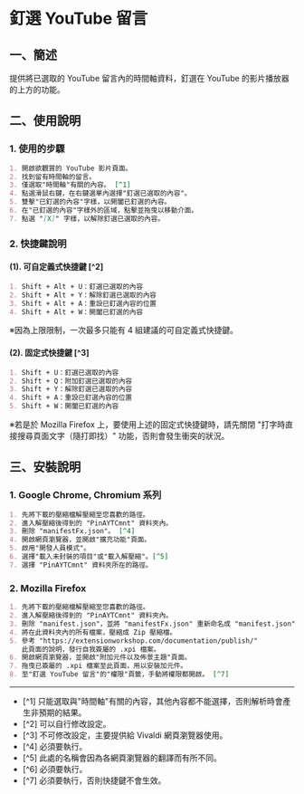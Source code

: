 # 釘選 YouTube 留言

## 一、簡述

提供將已選取的 YouTube 留言內的時間軸資料，釘選在 YouTube 的影片播放器的上方的功能。

## 二、使用說明

### 1. 使用的步驟

```markdown
1. 開啟欲觀賞的 YouTube 影片頁面。
2. 找到留有時間軸的留言。
3. 僅選取"時間軸"有關的內容。 [^1]
4. 點選滑鼠右鍵，在右鍵選單內選擇"釘選已選取的內容"。
5. 雙擊"已釘選的內容"字樣，以開闔已釘選的內容。
6. 在"已釘選的內容"字樣外的區域，點擊並拖曳以移動介面。
7. 點選 "[X]" 字樣，以解除釘選已選取的內容。
```

### 2. 快捷鍵說明

#### (1). 可自定義式快捷鍵 [^2]

```markdown
1. Shift + Alt + U：釘選已選取的內容
2. Shift + Alt + Y：解除釘選已選取的內容
3. Shift + Alt + A：重設已釘選內容的位置
4. Shift + Alt + W：開闔已釘選的內容
```
※因為上限限制，一次最多只能有 4 組建議的可自定義式快捷鍵。

#### (2). 固定式快捷鍵 [^3]

```markdown
1. Shift + U：釘選已選取的內容
2. Shift + Q：附加釘選已選取的內容
3. Shift + Y：解除釘選已選取的內容
4. Shift + A：重設已釘選內容的位置
5. Shift + W：開闔已釘選的內容
```

※若是於 Mozilla Firefox 上，要使用上述的固定式快捷鍵時，請先關閉 "打字時直接搜尋頁面文字（隨打即找）" 功能，否則會發生衝突的狀況。

## 三、安裝說明

### 1. Google Chrome, Chromium 系列

```markdown
1. 先將下載的壓縮檔解壓縮至您喜歡的路徑。
2. 進入解壓縮後得到的 "PinAYTCmnt" 資料夾內。
3. 刪除 "manifestFx.json"。 [^4]
4. 開啟網頁瀏覽器，並開啟"擴充功能"頁面。
5. 啟用"開發人員模式"。
6. 選擇"載入未封裝的項目"或"載入解壓縮"。[^5]
7. 選擇 "PinAYTCmnt" 資料夾所在的路徑。
```

### 2. Mozilla Firefox

```markdown
1. 先將下載的壓縮檔解壓縮至您喜歡的路徑。
2. 進入解壓縮後得到的 "PinAYTCmnt" 資料夾內。
3. 刪除 "manifest.json"，並將 "manifestFx.json" 重新命名成 "manifest.json"。 [^6]
4. 將在此資料夾內的所有檔案，壓縮成 Zip 壓縮檔。
5. 參考 "https://extensionworkshop.com/documentation/publish/"
   此頁面的說明，發行自我簽屬的 .xpi 檔案。
6. 開啟網頁瀏覽器，並開啟"附加元件以及佈景主題"頁面。
7. 拖曳已簽屬的 .xpi 檔案至此頁面，用以安裝加元件。
8. 至"釘選 YouTube 留言"的"權限"頁籤，手動將權限都開啟。 [^7]
```

---

- [^1] 只能選取與"時間軸"有關的內容，其他內容都不能選擇，否則解析時會產生非預期的結果。
- [^2] 可以自行修改設定。
- [^3] 不可修改設定，主要提供給 Vivaldi 網頁瀏覽器使用。
- [^4] 必須要執行。
- [^5] 此處的名稱會因為各網頁瀏覽器的翻譯而有所不同。
- [^6] 必須要執行。
- [^7] 必須要執行，否則快捷鍵不會生效。